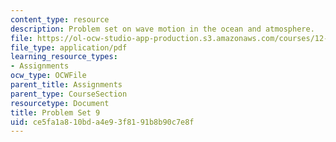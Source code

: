 ```yaml
---
content_type: resource
description: Problem set on wave motion in the ocean and atmosphere.
file: https://ol-ocw-studio-app-production.s3.amazonaws.com/courses/12-802-wave-motion-in-the-ocean-and-the-atmosphere-spring-2008/ce5fa1a810bda4e93f8191b8b90c7e8f_MIT12_802S08_pset09.pdf
file_type: application/pdf
learning_resource_types:
- Assignments
ocw_type: OCWFile
parent_title: Assignments
parent_type: CourseSection
resourcetype: Document
title: Problem Set 9
uid: ce5fa1a8-10bd-a4e9-3f81-91b8b90c7e8f
---
```

